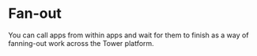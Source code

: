 # Fan-out

You can call apps from within apps and wait for them to finish as a way of
fanning-out work across the Tower platform.
